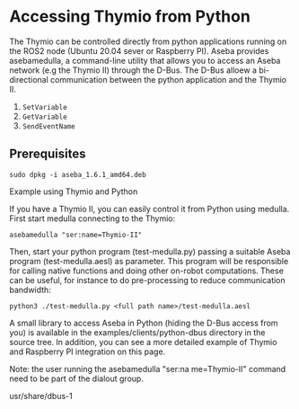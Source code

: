 # Accessing Thymio from Python 

The Thymio can be controlled directly from python applications running on the ROS2 node 
(Ubuntu 20.04 sever or Raspberry PI). 
Aseba provides asebamedulla, a command-line utility that allows you to access an 
Aseba network (e.g the Thymio II) through the D-Bus. The D-Bus alloew a bi-directional 
communication between the python application and the Thymio II.

1. `SetVariable`
2. `GetVariable`
3. `SendEventName`

## Prerequisites 



`sudo dpkg -i aseba_1.6.1_amd64.deb`


Example using Thymio and Python

If you have a Thymio II, you can easily control it from Python using medulla. 
First start medulla connecting to the Thymio:

`asebamedulla "ser:name=Thymio-II"`


Then, start your python program (test-medulla.py) passing a suitable Aseba program 
(test-medulla.aesl) as parameter. This program will be responsible for calling 
native functions and doing other on-robot computations. These can be useful, 
for instance to do pre-processing to reduce communication bandwidth:

`python3 ./test-medulla.py <full path name>/test-medulla.aesl`

A small library to access Aseba in Python (hiding the D-Bus access from you) 
is available in the examples/clients/python-dbus directory in the source tree. 
In addition, you can see a more detailed example of Thymio and Raspberry PI 
integration on this page.


Note: the user running the asebamedulla "ser:na me=Thymio-II" command need to be part of the dialout group.


usr/share/dbus-1
